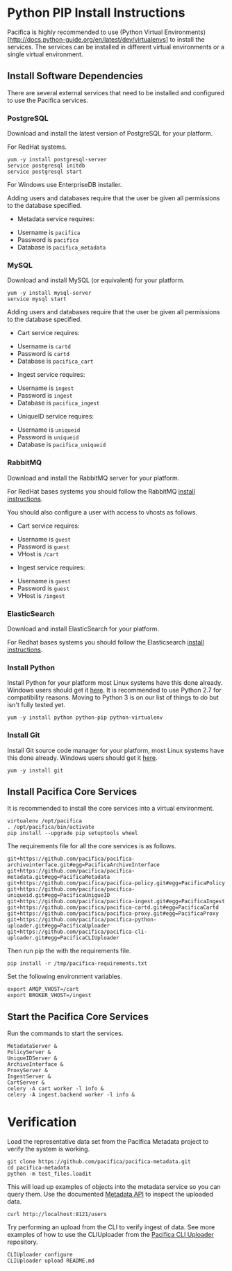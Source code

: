 # Python PIP Install Instructions

Pacifica is highly recommended to use 
(Python Virtual Environments)[http://docs.python-guide.org/en/latest/dev/virtualenvs]
to install the services. The services can be installed in different virtual environments or
a single virtual environment.

## Install Software Dependencies

There are several external services that need to be installed and configured to use the Pacifica services.

### PostgreSQL

Download and install the latest version of PostgreSQL for your platform.

For RedHat systems.

```
yum -y install postgresql-server
service postgresql initdb
service postgresql start
```

For Windows use EnterpriseDB installer.

Adding users and databases require that the user be given all permissions to
the database specified.

 * Metadata service requires:
  - Username is `pacifica`
  - Password is `pacifica`
  - Database is `pacifica_metadata`

### MySQL

Download and install MySQL (or equivalent) for your platform.

```
yum -y install mysql-server
service mysql start
```

Adding users and databases require that the user be given all permissions to
the database specified.

 * Cart service requires:
  - Username is `cartd`
  - Password is `cartd`
  - Database is `pacifica_cart`
 * Ingest service requires:
  - Username is `ingest`
  - Password is `ingest`
  - Database is `pacifica_ingest`
 * UniqueID service requires:
  - Username is `uniqueid`
  - Password is `uniqueid`
  - Database is `pacifica_uniqueid`

### RabbitMQ

Download and install the RabbitMQ server for your platform.

For RedHat bases systems you should follow the RabbitMQ
[install instructions](https://www.rabbitmq.com/install-rpm.html).

You should also configure a user with access to vhosts as follows.

 * Cart service requires:
  - Username is `guest`
  - Password is `guest`
  - VHost is `/cart`
 * Ingest service requires:
  - Username is `guest`
  - Password is `guest`
  - VHost is `/ingest`

### ElasticSearch

Download and install ElasticSearch for your platform.

For Redhat bases systems you should follow the Elasticsearch
[install instructions](https://www.elastic.co/guide/en/elasticsearch/reference/current/rpm.html).


### Install Python

Install Python for your platform most Linux systems have this done already.
Windows users should get it [here](https://www.python.org/downloads/).
It is recommended to use Python 2.7 for compatibility reasons.
Moving to Python 3 is on our list of things to do but isn't fully tested yet.

```
yum -y install python python-pip python-virtualenv
```

### Install Git

Install Git source code manager for your platform, most Linux systems have
this done already. Windows users should get it [here](https://git-scm.com/downloads).

```
yum -y install git
```

## Install Pacifica Core Services

It is recommended to install the core services into a virtual environment.

```
virtualenv /opt/pacifica
. /opt/pacifica/bin/activate
pip install --upgrade pip setuptools wheel
```

The requirements file for all the core services is as follows.

```
git+https://github.com/pacifica/pacifica-archiveinterface.git#egg=PacificaArchiveInterface
git+https://github.com/pacifica/pacifica-metadata.git#egg=PacificaMetadata
git+https://github.com/pacifica/pacifica-policy.git#egg=PacificaPolicy
git+https://github.com/pacifica/pacifica-uniqueid.git#egg=PacificaUniqueID
git+https://github.com/pacifica/pacifica-ingest.git#egg=PacificaIngest
git+https://github.com/pacifica/pacifica-cartd.git#egg=PacificaCartd
git+https://github.com/pacifica/pacifica-proxy.git#egg=PacificaProxy
git+https://github.com/pacifica/pacifica-python-uploader.git#egg=PacificaUploader
git+https://github.com/pacifica/pacifica-cli-uploader.git#egg=PacificaCLIUploader
```

Then run pip the with the requirements file.

```
pip install -r /tmp/pacifica-requirements.txt
```

Set the following environment variables.

```
export AMQP_VHOST=/cart
export BROKER_VHOST=/ingest
```

## Start the Pacifica Core Services

Run the commands to start the services.

```
MetadataServer &
PolicyServer &
UniqueIDServer &
ArchiveInterface &
ProxyServer &
IngestServer &
CartServer &
celery -A cart worker -l info &
celery -A ingest.backend worker -l info &
```

# Verification

Load the representative data set from the Pacifica Metadata project to verify the system is working.

```
git clone https://github.com/pacifica/pacifica-metadata.git
cd pacifica-metadata
python -m test_files.loadit
```

This will load up examples of objects into the metadata service so you can query them.
Use the documented 
[Metadata API](https://github.com/pacifica/pacifica-metadata/blob/master/README.md)
to inspect the uploaded data.

```
curl http://localhost:8121/users
```

Try performing an upload from the CLI to verify ingest of data.
See more examples of how to use the CLIUploader from the 
[Pacifica CLI Uploader](https://github.com/pacifica/pacifica-cli-uploader/blob/master/README.md)
repository.

```
CLIUploader configure
CLIUploader upload README.md
```
